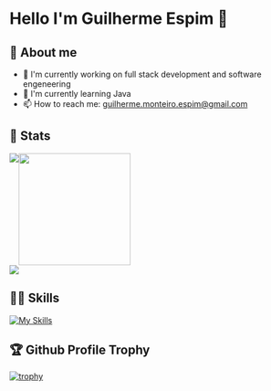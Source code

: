 # Hello I'm Guilherme Espim 👋

## 📖 About me
- 🔭 I'm currently working on full stack development and software engeneering
- 🌱 I'm currently learning Java
- 📫 How to reach me: guilherme.monteiro.espim@gmail.com

## 🚀 Stats
<div style="display: flex; flex-wrap: wrap;">
  <img align="center" src="https://github-readme-stats.vercel.app/api?username=GuiEspim18&theme=prussian&show_icons=true&hide_border=true&count_private=true" />
  <img height="196px" align="center" src="https://github-readme-stats.vercel.app/api/top-langs/?username=GuiEspim18&theme=prussian&layout=compact" />
</div>
<div>
  <img align="center" src="https://github-readme-streak-stats.herokuapp.com/?user=GuiEspim18&theme=prussian&hide_border=true" />
</div>

## 💪🏻 Skills
[![My Skills](https://skillicons.dev/icons?i=javascript,typescript,nodejs,php,java,python,c,cpp,regex,postgresql,mysql,mongodb,sqlite,arduino,nestjs,spring,angular,express,maven,jquery,react,hibernate,vite,html,css,scss,materialui,bootstrap,styledcomponents,figma,git,postman,netlify,vercel&theme=dark)](https://skillicons.dev)

## 🏆 Github Profile Trophy

[![trophy](https://github-profile-trophy.vercel.app/?username=guiespim18)](https://github.com/guiespim18/github-profile-trophy)
